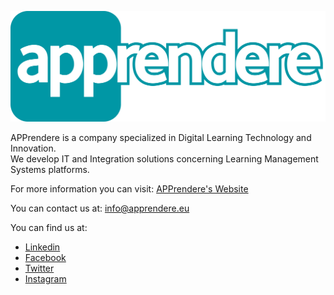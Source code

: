 ![alt text](./images/Normale.png "APPrendere")

APPrendere is a company specialized in Digital Learning Technology and Innovation.\
We develop IT and Integration solutions concerning Learning Management Systems platforms.

For more information you can visit: [APPrendere's Website](https://www.apprendere.eu "APPrendere's Website")

You can contact us at: info@apprendere.eu

You can find us at:
- [Linkedin](https://www.linkedin.com/company/apprendere/ "Linkedin APPrendere")
- [Facebook](https://www.facebook.com/apprendereIT "Facebook APPrendere")
- [Twitter](https://twitter.com/APP_rendere "Twitter APPrendere")
- [Instagram](https://www.instagram.com/apprendere_/ "Instagram APPrendere")

